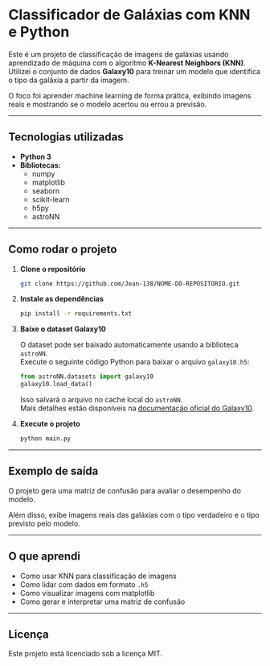 # Classificador de Galáxias com KNN e Python 

Este é um projeto de classificação de imagens de galáxias usando aprendizado de máquina com o algoritmo **K-Nearest Neighbors (KNN)**.  
Utilizei o conjunto de dados **Galaxy10** para treinar um modelo que identifica o tipo da galáxia a partir da imagem.

O foco foi aprender machine learning de forma prática, exibindo imagens reais e mostrando se o modelo acertou ou errou a previsão.

---

## Tecnologias utilizadas

- **Python 3**
- **Bibliotecas:**
  - numpy
  - matplotlib
  - seaborn
  - scikit-learn
  - h5py
  - astroNN

---

## Como rodar o projeto

1. **Clone o repositório**
   ```bash
   git clone https://github.com/Jean-138/NOME-DO-REPOSITORIO.git
   ```

2. **Instale as dependências**
   ```bash
   pip install -r requirements.txt
   ```

3. **Baixe o dataset Galaxy10**

   O dataset pode ser baixado automaticamente usando a biblioteca `astroNN`.  
   Execute o seguinte código Python para baixar o arquivo `galaxy10.h5`:

   ```python
   from astroNN.datasets import galaxy10
   galaxy10.load_data()
   ```

   Isso salvará o arquivo no cache local do `astroNN`.  
   Mais detalhes estão disponíveis na [documentação oficial do Galaxy10](https://astronn.readthedocs.io/en/latest/galaxy10.html).

4. **Execute o projeto**
   ```bash
   python main.py
   ```

---

## Exemplo de saída

O projeto gera uma matriz de confusão para avaliar o desempenho do modelo.

Além disso, exibe imagens reais das galáxias com o tipo verdadeiro e o tipo previsto pelo modelo.

---

## O que aprendi

- Como usar KNN para classificação de imagens  
- Como lidar com dados em formato `.h5`  
- Como visualizar imagens com matplotlib  
- Como gerar e interpretar uma matriz de confusão  

---

##  Licença 



Este projeto está licenciado sob a licença MIT.
